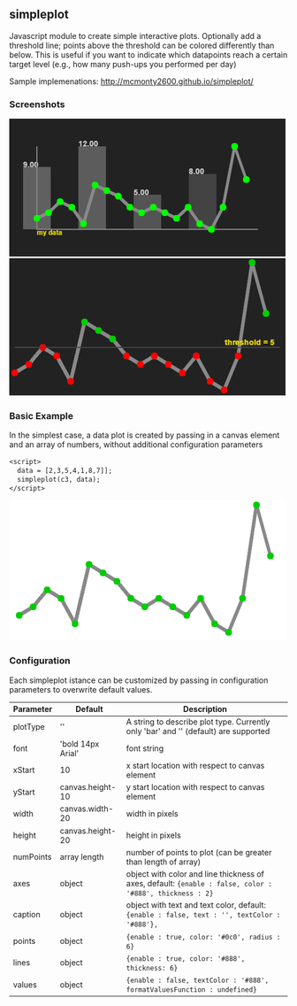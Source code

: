 ## simpleplot
Javascript module to create simple interactive plots. 
Optionally add a threshold line; points above the threshold can be colored differently than below. This is useful if you want to indicate which datapoints reach a certain target level (e.g., how many push-ups you performed per day)

Sample implemenations: http://mcmonty2600.github.io/simpleplot/

### Screenshots

![image failed to load](screenshots/plot1.PNG "An example with two plot types superimposed on same canvas")
![image failed to load](screenshots/plot2.PNG "An example with a threshold line")

### Basic Example

In the simplest case, a data plot is created by passing in a canvas element and an array of numbers, without additional configuration parameters 
```
<script>
  data = [2,3,5,4,1,8,7]];
  simpleplot(c3, data);
</script>
```
![image failed to load](screenshots/plot_plain.PNG "basic plot without parameters and no canvas formatting")

### Configuration 

Each simpleplot istance can be customized by passing in configuration parameters to overwrite default values.

| Parameter | Default | Description |
| ------------- | ------------- | ------------- |
| plotType | '' | A string to describe plot type. Currently only 'bar' and '' (default) are supported |
| font     | 'bold 14px Arial' | font string |
| xStart   | 10               | x start location with respect to canvas element |
| yStart   | canvas.height-10 | y start location with respect to canvas element |
| width    | canvas.width-20  | width in pixels  |
| height   | canvas.height-20 | height in pixels |
| numPoints | array length | number of points to plot (can be greater than length of array) |
| axes | object | object with color and line thickness of axes, default: ```{enable : false, color : '#888', thickness : 2}``` |
| caption | object | object with text and text color, default: ```{enable : false, text : '', textColor : '#888'},``` |
| points | object | ```{enable : true, color: '#0c0', radius : 6}``` |
| lines | object | ```{enable : true, color: '#888', thickness: 6}``` |
| values | object | ```{enable : false, textColor : '#888', formatValuesFunction : undefined}``` |
